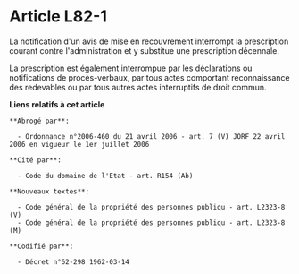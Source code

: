 # Article L82-1

La notification d'un avis de mise en recouvrement interrompt la prescription courant contre l'administration et y substitue
une prescription décennale.

La prescription est également interrompue par les déclarations ou notifications de procès-verbaux, par tous actes comportant
reconnaissance des redevables ou par tous autres actes interruptifs de droit commun.

**Liens relatifs à cet article**

	**Abrogé par**:

	  - Ordonnance n°2006-460 du 21 avril 2006 - art. 7 (V) JORF 22 avril 2006 en vigueur le 1er juillet 2006

	**Cité par**:

	  - Code du domaine de l'Etat - art. R154 (Ab)

	**Nouveaux textes**:

	  - Code général de la propriété des personnes publiqu - art. L2323-8 (V)
	  - Code général de la propriété des personnes publiqu - art. L2323-8 (M)

	**Codifié par**:

	  - Décret n°62-298 1962-03-14
